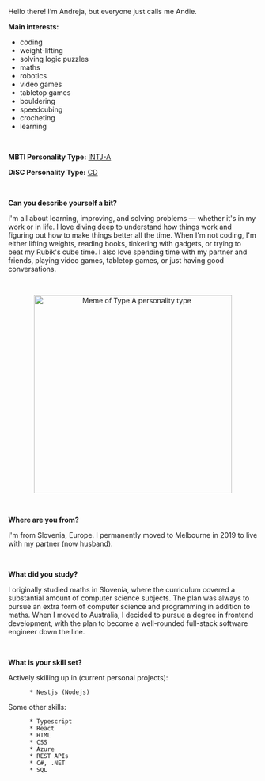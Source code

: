 Hello there! I’m Andreja, but everyone just calls me Andie.

   **Main interests:** 
   - coding 
   - weight-lifting
   - solving logic puzzles 
   - maths
   - robotics
   - video games
   - tabletop games
   - bouldering
   - speedcubing
   - crocheting
   - learning 

  <br>

   **MBTI Personality Type:** [INTJ-A](https://www.16personalities.com/intj-personality)
   
   **DiSC Personality Type:** [CD](https://www.discprofiles.com/disc-cd-type/)

  <br>
     

**Can you describe yourself a bit?**

  I'm all about learning, improving, and solving problems — whether it's in my work or in life. I love diving deep to understand how things work and figuring out how to make things better all the time. When I'm not coding, I'm either lifting weights, reading books, tinkering with gadgets, or trying to beat my Rubik's cube time. I also love spending time with my partner and friends, playing video games, tabletop games, or just having good conversations.

<br>
   <p align="center">
    <img width="400" src="https://github.com/AndrejaKardos/AndrejaKardos/assets/58579363/bce9ad32-0f89-49d7-8357-088217c1ccdb" alt="Meme of Type A personality type">
   </p>
<br>

**Where are you from?**

  I'm from Slovenia, Europe. I permanently moved to Melbourne in 2019 to live with my partner (now husband). 

<br>
      
**What did you study?**

  I originally studied maths in Slovenia, where the curriculum covered a substantial amount of computer science subjects. The plan was always to pursue an extra form of computer science and programming in addition to maths. When I moved to Australia, I decided to pursue a degree in frontend development, with the plan to become a well-rounded full-stack software engineer down the line.

<br>
      
**What is your skill set?**

  Actively skilling up in (current personal projects):

          * Nestjs (Nodejs)

  Some other skills:
      
          * Typescript
          * React
          * HTML
          * CSS
          * Azure
          * REST APIs
          * C#, .NET
          * SQL

<!---
AndrejaKardos/AndrejaKardos is a ✨ special ✨ repository because its `README.md` (this file) appears on your GitHub profile.
You can click the Preview link to take a look at your changes.
--->

